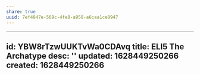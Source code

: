 ```yaml
---
share: true
uuid: 7ef4847e-569c-4fe8-a958-a6caa1ce8947
---
```

---
id: YBW8rTzwUUKTvWa0CDAvq
title: ELI5 The Archatype
desc: ''
updated: 1628449250266
created: 1628449250266
---

